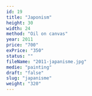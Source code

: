 ```yaml
---
id: 19
title: "Japonism"
height: 30
width: 24
method: "Oil on canvas"
year: 2011
price: "700"
exPrice: "350"
status: ""
fileName: "2011-japanisme.jpg"
medie: "painting"
draft: "false"
slug: "japanisme"
weight: "320"
---
```

